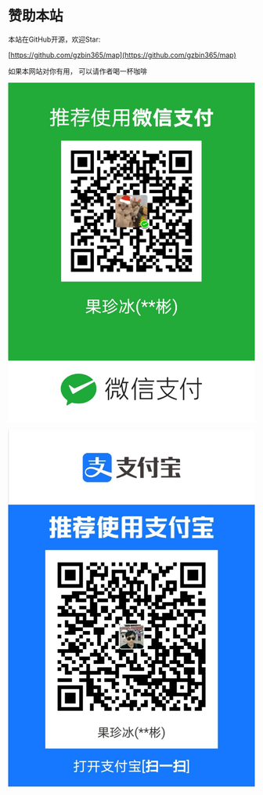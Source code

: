 # 赞助本站

本站在GitHub开源，欢迎Star:

[https://github.com/gzbin365/map](https://github.com/gzbin365/map)

如果本网站对你有用， 可以请作者喝一杯咖啡

![](.gitbook/assets/微信支付.jpg)

![](.gitbook/assets/支付宝.jpg)
